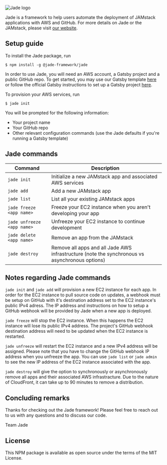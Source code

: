 ![Jade logo](https://i.imgur.com/hxu6ISd.png)

Jade is a framework to help users automate the deployment of JAMstack applications with AWS and GitHub. For more details on Jade or the JAMstack, please visit [our website](https://jadeframework.dev).

## Setup guide

To install the Jade package, run 

    $ npm install -g @jade-framework/jade

In order to use Jade, you will need an AWS account, a Gatsby project and a public GitHub repo. To get started, you may use our Gatsby template [here](https://github.com/gatsbyjs/gatsby-starter-default) or follow the official Gatsby instructions to set up a Gatsby project [here](https://www.gatsbyjs.com/docs/quick-start/).

To provision your AWS services, run

    $ jade init

You will be prompted for the following information:

- Your project name
- Your GitHub repo
- Other relevant configuration commands (use the Jade defaults if you're running a Gatsby template)

## Jade commands

| Command                    | Description                                                                                    |
| -------------------------- | ---------------------------------------------------------------------------------------------- |
| `jade init`                | Initialize a new JAMstack app and associated AWS services                                      |
| `jade add`                 | Add a new JAMstack app                                                                         |
| `jade list`                | List all your existing JAMstack apps                                                           |
| `jade freeze <app name>`   | Freeze your EC2 instance when you aren't developing your app                                   |
| `jade unfreeze <app name>` | Unfreeze your EC2 instance to continue development                                             |
| `jade delete <app name>`   | Remove an app from the JAMstack                                                                |
| `jade destroy`             | Remove all apps and all Jade AWS infrastructure (note the synchronous vs asynchronous options) |

## Notes regarding Jade commands
`jade init` and `jade add` will provision a new EC2 instance for each app. In order for the EC2 instance to pull source code on updates, a webhook must be setup on GitHub with it's destination address set to the EC2 instance's public IPv4 adress. The IP address and instructions on how to setup a GitHub webhook will be provided by Jade when a new app is deployed.

`jade freeze` will stop the EC2 instance. When this happens the EC2 instance will lose its public IPv4 address. The project's GitHub webhook destination address will need to be updated when the EC2 instance is restarted.

`jade unfreeze` will restart the EC2 instance and a new IPv4 address will be assigned. Please note that you have to change the GitHub webhook IP address when you unfreeze the app. You can use `jade list` or `jade admin` to see the new IP address of the EC2 instance associated with the app.

`jade destroy` will give the option to synchronously or asynchronously remove all apps and their associated AWS infrastracture. Due to the nature of CloudFront, it can take up to 90 minutes to remove a distribution.


## Concluding remarks

Thanks for checking out the Jade framework! Please feel free to reach out to us with any questions and to discuss our code.

Team Jade

## License

This NPM package is available as open source under the terms of the MIT License.
